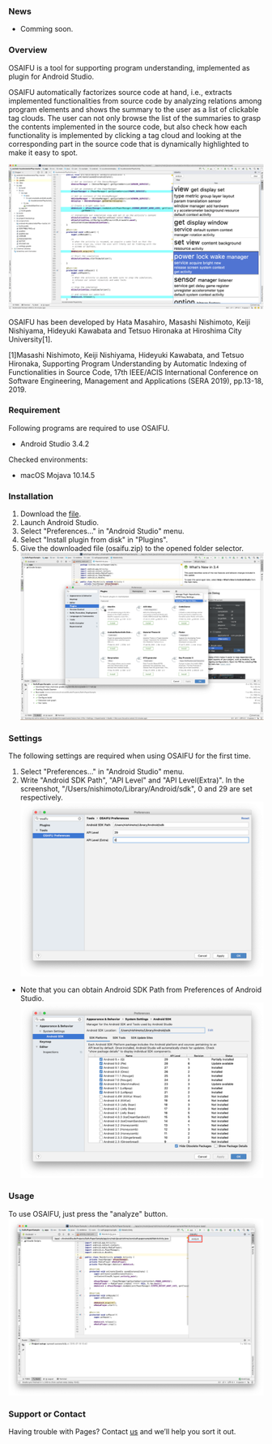 ### News
- Comming soon.

### Overview
OSAIFU is a tool for supporting program understanding, implemented as plugin for Android Studio.

OSAIFU automatically factorizes source code at hand, i.e., extracts implemented functionalities from source code by analyzing relations among program elements and shows the summary to the user as a list of clickable tag clouds.
The user can not only browse the list of the summaries to grasp the contents implemented in the source code, but also check how each functionality is implemented by clicking a tag cloud and looking at the corresponding part in the source code that is dynamically highlighted to make it easy to spot.

![Screenshot of OSAIFU](images/screenshot_osaifu.png)

OSAIFU has been developed by Hata Masahiro, Masashi Nishimoto, Keiji Nishiyama, Hideyuki Kawabata and Tetsuo Hironaka at Hiroshima City University[1].

[1]Masashi Nishimoto, Keiji Nishiyama, Hideyuki Kawabata, and Tetsuo Hironaka, Supporting Program Understanding by Automatic Indexing of Functionalities in Source Code, 17th IEEE/ACIS International Conference on Software Engineering, Management and Applications (SERA 2019), pp.13-18, 2019.

### Requirement
Following programs are required to use OSAIFU.
- Android Studio 3.4.2

Checked environments:
- macOS Mojava 10.14.5

### Installation
1. Download the [file](https://github.com/imozuru/OSAIFU/tree/master/plugin).
2. Launch Android Studio.
3. Select "Preferences..." in "Android Studio" menu.
4. Select "Install plugin from disk" in "Plugins".
5. Give the downloaded file (osaifu.zip) to the opened folder selector.
![Screenshot of selecting "Install Plugin from disk"](images/screenshot_installing_osaifu.png)

### Settings
The following settings are required when using OSAIFU for the first time.
1. Select "Preferences..." in "Android Studio" menu.
2. Write "Android SDK Path", "API Level" and "API Level(Extra)". In the screenshot, "/Users/nishimoto/Library/Android/sdk", 0 and 29 are set respectively.
![Screenshot of setting OSAIFU](images/screenshot_setting_osaifu.png)

- Note that you can obtain Android SDK Path from Preferences of Android Studio.
![Screenshot of getting Android SDK Path](images/screenshot_setting_sdk.png)

### Usage
To use OSAIFU, just press the "analyze" button.
![Screenshot of using OSAIFU](images/screenshot_usage_osaifu.png)

### Support or Contact
Having trouble with Pages? Contact [us](mailto:nishimoto.masashi@ca.info.hiroshima-cu.ac.jp) and we’ll help you sort it out.
